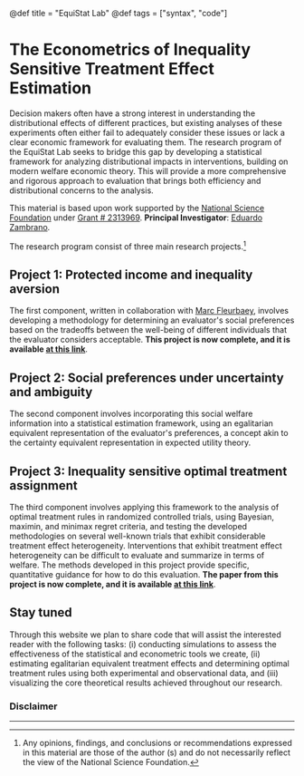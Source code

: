 @def title = "EquiStat Lab"
@def tags = ["syntax", "code"]

# The Econometrics of Inequality Sensitive Treatment Effect Estimation

Decision makers often have a strong interest in understanding the distributional effects of different practices, but existing analyses of these experiments often either fail to adequately consider these issues or lack a clear economic framework for evaluating them. The research program of the EquiStat Lab seeks to bridge this gap by developing a statistical framework for analyzing distributional impacts in interventions, building on modern welfare economic theory. This will provide a more comprehensive and rigorous approach to evaluation that brings both efficiency and distributional concerns to the analysis.

This material is based upon work supported by the [National Science Foundation](https://www.nsf.gov/) under [Grant # 2313969](https://www.nsf.gov/awardsearch/showAward?AWD_ID=2313969). **Principal Investigator**: [Eduardo Zambrano](https://eduardo-zambrano.github.io/).

The research program consist of three main research projects.[^a]

## Project 1: Protected income and inequality aversion
The first component, written in collaboration with [Marc Fleurbaey](https://sites.google.com/site/marcfleurbaey/Home), involves developing a methodology for determining an evaluator's social preferences based on the tradeoffs between the well-being of different individuals that the evaluator considers acceptable. **This project is now complete, and it is available [at this link](https://osf.io/tnu2q/)**.

## Project 2: Social preferences under uncertainty and ambiguity
The second component involves incorporating this social welfare information into a statistical estimation framework, using an egalitarian equivalent representation of the evaluator's preferences, a concept akin to the certainty equivalent representation in expected utility theory. 

## Project 3: Inequality sensitive optimal treatment assignment
The third component involves applying this framework to the analysis of optimal treatment rules in randomized controlled trials, using Bayesian, maximin, and minimax regret criteria, and testing the developed methodologies on several well-known trials that exhibit considerable treatment effect heterogeneity. Interventions that exhibit treatment effect heterogeneity can be difficult to evaluate and summarize in terms of welfare. The methods developed in this project provide specific, quantitative guidance for how to do this evaluation. **The paper from this project is now complete, and it is available [at this link](https://osf.io/wv5jt/)**.

## Stay tuned
Through this website we plan to share code that will assist the interested reader with the following tasks: (i) conducting simulations to assess the effectiveness of the statistical and econometric tools we create, (ii) estimating egalitarian equivalent treatment effects and determining optimal treatment rules using both experimental and observational data, and (iii) visualizing the core theoretical results achieved throughout our research.


### Disclaimer
[^a]: Any opinions, findings, and conclusions or recommendations expressed in this material are those of the author (s) and do not necessarily reflect the view of the National Science Foundation.

---
